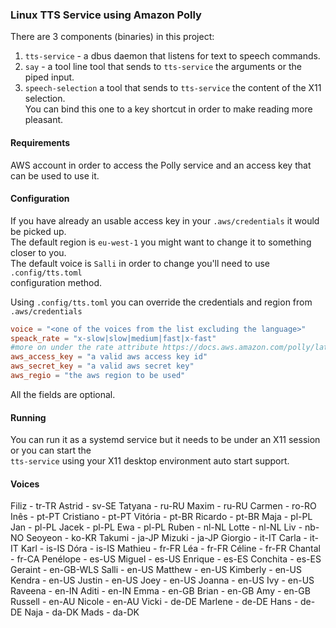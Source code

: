 
### Linux TTS Service using Amazon Polly


There are 3 components (binaries) in this project:
  1. `tts-service` - a dbus daemon that listens for text to speech commands.
  2. `say` - a tool line tool that sends to `tts-service` the arguments or the piped input.
  3. `speech-selection` a tool that sends to `tts-service` the content of the X11 selection.  
      You can bind this one to a key shortcut in order to make reading more pleasant.

#### Requirements 

   AWS account in order to access the Polly service and an access key that can be used to use it. 

#### Configuration

  If you have already an usable access key in your `.aws/credentials` it would be picked up.  
  The default region is `eu-west-1` you might want to change it to something closer to you.  
  The default voice is `Salli` in order to change you'll need to use `.config/tts.toml`   
  configuration method.  

  Using `.config/tts.toml` you can override the credentials and region from `.aws/credentials`   

  ```toml
  voice = "<one of the voices from the list excluding the language>"
  speack_rate = "x-slow|slow|medium|fast|x-fast"  
  #more on under the rate attribute https://docs.aws.amazon.com/polly/latest/dg/supported-ssml.html#prosody-tag
  aws_access_key = "a valid aws access key id"
  aws_secret_key = "a valid aws secret key"
  aws_regio = "the aws region to be used"
  ```
  All the fields are optional.

#### Running
  
  You can run it as a systemd service but it needs to be under an X11 session or you can start the  
  `tts-service` using your X11 desktop environment auto start support.  
  

#### Voices

Filiz - tr-TR
Astrid - sv-SE
Tatyana - ru-RU
Maxim - ru-RU
Carmen - ro-RO
Inês - pt-PT
Cristiano - pt-PT
Vitória - pt-BR
Ricardo - pt-BR
Maja - pl-PL
Jan - pl-PL
Jacek - pl-PL
Ewa - pl-PL
Ruben - nl-NL
Lotte - nl-NL
Liv - nb-NO
Seoyeon - ko-KR
Takumi - ja-JP
Mizuki - ja-JP
Giorgio - it-IT
Carla - it-IT
Karl - is-IS
Dóra - is-IS
Mathieu - fr-FR
Léa - fr-FR
Céline - fr-FR
Chantal - fr-CA
Penélope - es-US
Miguel - es-US
Enrique - es-ES
Conchita - es-ES
Geraint - en-GB-WLS
Salli - en-US
Matthew - en-US
Kimberly - en-US
Kendra - en-US
Justin - en-US
Joey - en-US
Joanna - en-US
Ivy - en-US
Raveena - en-IN
Aditi - en-IN
Emma - en-GB
Brian - en-GB
Amy - en-GB
Russell - en-AU
Nicole - en-AU
Vicki - de-DE
Marlene - de-DE
Hans - de-DE
Naja - da-DK
Mads - da-DK
